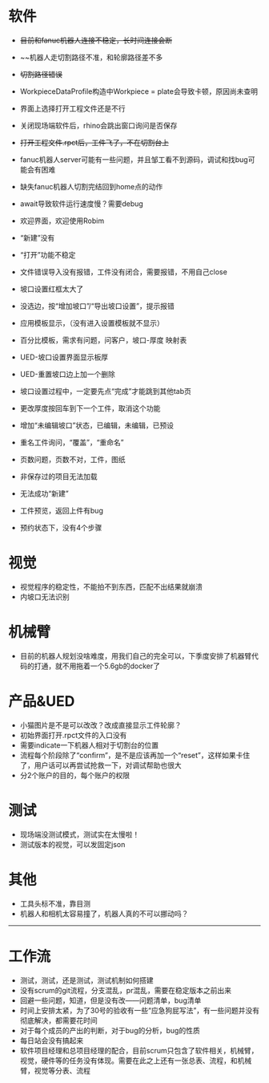 # 软件
* ~~目前和fanuc机器人连接不稳定，长时间连接会断~~
* ~~机器人走切割路径不准，和轮廓路径差不多
* ~~切割路径错误~~
* WorkpieceDataProfile构造中Workpiece = plate会导致卡顿，原因尚未查明
* 界面上选择打开工程文件还是不行
* 关闭现场端软件后，rhino会跳出窗口询问是否保存
* ~~打开工程文件.rpct后，工件飞了，不在切割台上~~
* fanuc机器人server可能有一些问题，并且邹工看不到源码，调试和找bug可能会有困难
* 缺失fanuc机器人切割完结回到home点的动作
* await导致软件运行速度慢？需要debug

* 欢迎界面，欢迎使用Robim
* “新建”没有
* “打开”功能不稳定
* 文件错误导入没有报错，工件没有闭合，需要报错，不用自己close
* 坡口设置红框太大了
* 没选边，按“增加坡口”/“导出坡口设置”，提示报错
* 应用模板显示，（没有进入设置模板就不显示）
* 百分比模板，需求有问题，问客户，坡口-厚度 映射表
* UED-坡口设置界面显示板厚
* UED-重置坡口边上加一个删除
* 坡口设置过程中，一定要先点“完成”才能跳到其他tab页
* 更改厚度按回车到下一个工件，取消这个功能
* 增加“未编辑坡口”状态，已编辑，未编辑，已预设
* 重名工件询问，“覆盖”，“重命名”
* 页数问题，页数不对，工件，图纸

* 非保存过的项目无法加载
* 无法成功“新建”
* 工件预览，返回上件有bug
* 预约状态下，没有4个步骤

# 视觉
* 视觉程序的稳定性，不能拍不到东西，匹配不出结果就崩溃
* 内坡口无法识别

# 机械臂
* 目前的机器人规划没啥难度，用我们自己的完全可以，下季度安排了机器臂代码的打通，就不用拖着一个5.6gb的docker了

# 产品&UED
* 小猫图片是不是可以改改？改成直接显示工件轮廓？
* 初始界面打开.rpct文件的入口没有
* 需要indicate一下机器人相对于切割台的位置
* 流程每个阶段除了“confirm”，是不是应该再加一个“reset”，这样如果卡住了，用户话可以再尝试抢救一下，对调试帮助也很大
* 分2个账户的目的，每个账户的权限

# 测试
* 现场端没测试模式，测试实在太慢啦！
* 测试版本的视觉，可以发固定json

# 其他
* 工具头标不准，靠目测
* 机器人和相机太容易撞了，机器人真的不可以挪动吗？

---
# 工作流
* 测试，测试，还是测试，测试机制如何搭建
* 没有scrum的git流程，分支混乱，pr混乱，需要在稳定版本之前出来
* 回避一些问题，知道，但是没有改——问题清单，bug清单
* 时间上安排太紧，为了30号的验收有一些“应急狗屁写法”，有一些问题并没有彻底解决，都需要花时间
* 对于每个成员的产出的判断，对于bug的分析，bug的性质
* 每日站会没有搞起来
* 软件项目经理和总项目经理的配合，目前scrum只包含了软件相关，机械臂，视觉，硬件等的任务没有体现。需要在此之上还有一张总表、流程，和机械臂，视觉等分表、流程


